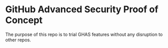 # GitHub Advanced Security Proof of Concept

The purpose of this repo is to trial GHAS features without any disruption to other repos.


